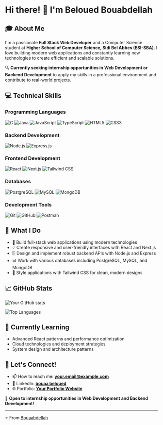 # Hi there! 👋 I'm Beloued Bouabdellah

## 🎓 About Me
I'm a passionate **Full Stack Web Developer** and a Computer Science student at **Higher School of Computer Science, Sidi Bel Abbes (ESI-SBA)**. I love building modern web applications and constantly learning new technologies to create efficient and scalable solutions.

🔍 **Currently seeking internship opportunities in Web Development or Backend Development** to apply my skills in a professional environment and contribute to real-world projects.

## 💻 Technical Skills

### Programming Languages
![C](https://img.shields.io/badge/C-00599C?style=for-the-badge&logo=c&logoColor=white)
![Java](https://img.shields.io/badge/Java-ED8B00?style=for-the-badge&logo=openjdk&logoColor=white)
![JavaScript](https://img.shields.io/badge/JavaScript-F7DF1E?style=for-the-badge&logo=javascript&logoColor=black)
![TypeScript](https://img.shields.io/badge/TypeScript-007ACC?style=for-the-badge&logo=typescript&logoColor=white)
![HTML5](https://img.shields.io/badge/HTML5-E34F26?style=for-the-badge&logo=html5&logoColor=white)
![CSS3](https://img.shields.io/badge/CSS3-1572B6?style=for-the-badge&logo=css3&logoColor=white)

### Backend Development
![Node.js](https://img.shields.io/badge/Node.js-43853D?style=for-the-badge&logo=node.js&logoColor=white)
![Express.js](https://img.shields.io/badge/Express.js-404D59?style=for-the-badge&logo=express&logoColor=white)

### Frontend Development
![React](https://img.shields.io/badge/React-20232A?style=for-the-badge&logo=react&logoColor=61DAFB)
![Next.js](https://img.shields.io/badge/Next.js-000000?style=for-the-badge&logo=next.js&logoColor=white)
![Tailwind CSS](https://img.shields.io/badge/Tailwind_CSS-38B2AC?style=for-the-badge&logo=tailwind-css&logoColor=white)

### Databases
![PostgreSQL](https://img.shields.io/badge/PostgreSQL-316192?style=for-the-badge&logo=postgresql&logoColor=white)
![MySQL](https://img.shields.io/badge/MySQL-00000F?style=for-the-badge&logo=mysql&logoColor=white)
![MongoDB](https://img.shields.io/badge/MongoDB-4EA94B?style=for-the-badge&logo=mongodb&logoColor=white)

### Development Tools
![Git](https://img.shields.io/badge/Git-F05032?style=for-the-badge&logo=git&logoColor=white)
![GitHub](https://img.shields.io/badge/GitHub-100000?style=for-the-badge&logo=github&logoColor=white)
![Postman](https://img.shields.io/badge/Postman-FF6C37?style=for-the-badge&logo=postman&logoColor=white)

## 🚀 What I Do

- 🔧 Build full-stack web applications using modern technologies
- 💡 Create responsive and user-friendly interfaces with React and Next.js
- 🗄️ Design and implement robust backend APIs with Node.js and Express
- 📊 Work with various databases including PostgreSQL, MySQL, and MongoDB
- 🎨 Style applications with Tailwind CSS for clean, modern designs

## 📈 GitHub Stats

![Your GitHub stats](https://github-readme-stats.vercel.app/api?username=Bouaabdellah&show_icons=true&theme=radical)

![Top Languages](https://github-readme-stats.vercel.app/api/top-langs/?username=Bouaabdellah&layout=compact&theme=radical)

## 🌱 Currently Learning

- Advanced React patterns and performance optimization
- Cloud technologies and deployment strategies
- System design and architecture patterns

## 💬 Let's Connect!

- 📫 How to reach me: **your.email@example.com**
- 💼 LinkedIn: **[bouaa beloued](https://www.linkedin.com/in/bouaa-beloued-297621368/)**
- 🌐 Portfolio: **[Your Portfolio Website](https://yourportfolio.com)**

💼 **Open to internship opportunities in Web Development and Backend Development!**

---

⭐️ From [Bouaabdellah](https://github.com/YOUR_USERNAME)
